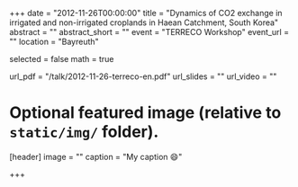 +++
date = "2012-11-26T00:00:00"
title = "Dynamics of CO2 exchange in irrigated and non-irrigated croplands in Haean Catchment, South Korea"
abstract = ""
abstract_short = ""
event = "TERRECO Workshop"
event_url = ""
location = "Bayreuth"

selected = false
math = true

url_pdf = "/talk/2012-11-26-terreco-en.pdf"
url_slides = ""
url_video = ""

# Optional featured image (relative to `static/img/` folder).
[header]
image = ""
caption = "My caption :smile:"

+++
